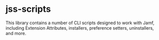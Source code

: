 # jss-scripts
This library contains a number of CLI scripts designed to work with Jamf, including Extension Attributes, installers, preference setters, uninstallers, and more.
